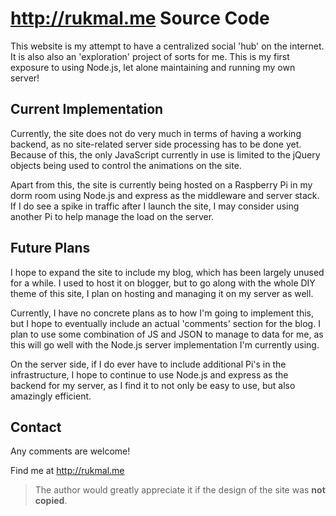 # http://rukmal.me Source Code

This website is my attempt to have a centralized social 'hub' on the internet. It is also also an 'exploration' project of sorts for me. This is my first exposure to using Node.js, let alone maintaining and running my own server!

## Current Implementation
Currently, the site does not do very much in terms of having a working backend, as no site-related server side processing has to be done yet. Because of this, the only JavaScript currently in use is limited to the jQuery objects being used to control the animations on the site.

Apart from this, the site is currently being hosted on a Raspberry Pi in my dorm room using Node.js and express as the middleware and server stack. If I do see a spike in traffic after I launch the site, I may consider using another Pi to help manage the load on the server.

## Future Plans
I hope to expand the site to include my blog, which has been largely unused for a while. I used to host it on blogger, but to go along with the whole DIY theme of this site, I plan on hosting and managing it on my server as well.

Currently, I have no concrete plans as to how I'm going to implement this, but I hope to eventually include an actual 'comments' section for the blog. I plan to use some combination of JS and JSON to manage to data for me, as this will go well with the Node.js server implementation I'm currently using.

On the server side, if I do ever have to include additional Pi's in the infrastructure, I hope to continue to use Node.js and express as the backend for my server, as I find it to not only be easy to use, but also amazingly efficient.

## Contact
Any comments are welcome!

Find me at http://rukmal.me

> The author would greatly appreciate it if the design of the site was **not copied**.
